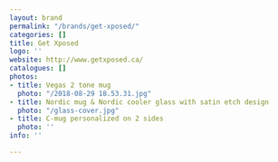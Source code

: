 ```yaml
---
layout: brand
permalink: "/brands/get-xposed/"
categories: []
title: Get Xposed
logo: ''
website: http://www.getxposed.ca/
catalogues: []
photos:
- title: Vegas 2 tone mug
  photo: "/2018-08-29 18.53.31.jpg"
- title: Nordic mug & Nordic cooler glass with satin etch design
  photo: "/glass-cover.jpg"
- title: C-mug personalized on 2 sides
  photo: ''
info: ''

---
```

